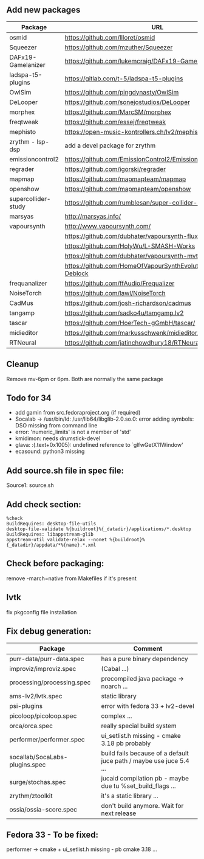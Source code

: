 ## Add new packages

| Package             | URL|
|---------------------|----|
| osmid               | https://github.com/llloret/osmid |
| Squeezer            | https://github.com/mzuther/Squeezer |
| DAFx19-Gamelanizer  | https://github.com/lukemcraig/DAFx19-Gamelanizer |
| ladspa-t5-plugins   | https://gitlab.com/t-5/ladspa-t5-plugins |
| OwlSim              | https://github.com/pingdynasty/OwlSim |
| DeLooper            | https://github.com/sonejostudios/DeLooper |
| morphex             | https://github.com/MarcSM/morphex |
| freqtweak           | https://github.com/essej/freqtweak |
| mephisto            | https://open-music-kontrollers.ch/lv2/mephisto/ |
| zrythm - lsp-dsp    | add a devel package for zrythm |
| emissioncontrol2    | https://github.com/EmissionControl2/EmissionControl2 |
| regrader            | https://github.com/igorski/regrader |
| mapmap              | https://github.com/mapmapteam/mapmap |
| openshow            | https://github.com/mapmapteam/openshow |
| supercollider-study | https://github.com/rumblesan/super-collider-study |
| marsyas             | http://marsyas.info/ |
| vapoursynth         | http://www.vapoursynth.com/ |
|                     | https://github.com/dubhater/vapoursynth-fluxsmooth |
|			          | https://github.com/HolyWu/L-SMASH-Works |
|			 	      | https://github.com/dubhater/vapoursynth-mvtools |
|					  | https://github.com/HomeOfVapourSynthEvolution/VapourSynth-Deblock |
| frequanalizer       | https://github.com/ffAudio/Frequalizer |
| NoiseTorch          | https://github.com/lawl/NoiseTorch |
| CadMus              | https://github.com/josh-richardson/cadmus |
| tangamp             | https://github.com/sadko4u/tamgamp.lv2 |
| tascar              | https://github.com/HoerTech-gGmbH/tascar/ |
| midieditor          | https://github.com/markusschwenk/midieditor/ |
| RTNeural            | https://github.com/jatinchowdhury18/RTNeural |

## Cleanup
Remove mv-6pm or 6pm. Both are normally the same package

## Todo for 34
- add gamin from src.fedoraproject.org (if required)
- Socalab -> /usr/bin/ld: /usr/lib64/libglib-2.0.so.0: error adding symbols: DSO missing from command line
- error: 'numeric_limits' is not a member of 'std'
- kmidimon: needs drumstick-devel
- glava: <artificial>:(.text+0x1005): undefined reference to `glfwGetX11Window'
- ecasound: python3 missing

## Add source.sh file in spec file:
Source1: source.sh

## Add check section:
```
%check
BuildRequires: desktop-file-utils
desktop-file-validate %{buildroot}%{_datadir}/applications/*.desktop
BuildRequires: libappstream-glib
appstream-util validate-relax --nonet %{buildroot}%{_datadir}/appdata/*%{name}.*.xml
```

## Check before packaging:
remove -march=native from Makefiles if it's present

## lvtk
fix pkgconfig file installation

## Fix debug generation:

| Package                        | Comment |
|--------------------------------|---------|
| purr-data/purr-data.spec       | has a pure binary dependency |
| improviz/improviz.spec         | (Cabal ...) |
| processing/processing.spec     | precompiled java package -> noarch ... |
| ams-lv2/lvtk.spec              | static library |
| psi-plugins                    | error with fedora 33 + lv2-devel |
| picoloop/picoloop.spec         | complex ... |
| orca/orca.spec                 | really special build system |
| performer/performer.spec       | ui_setlist.h missing - cmake 3.18 pb probably |
| socallab/SocaLabs-plugins.spec | build fails because of a default juce path / maybe use juce 5.4 ... |
| surge/stochas.spec             | jucaid compilation pb - maybe due tu %set_build_flags ... |
| zrythm/ztoolkit                | it's a static library ... |
| ossia/ossia-score.spec         | don't build anymore. Wait for next release |

## Fedora 33 - To be fixed:
performer -> cmake + ui_setlist.h missing - pb cmake 3.18 ...
